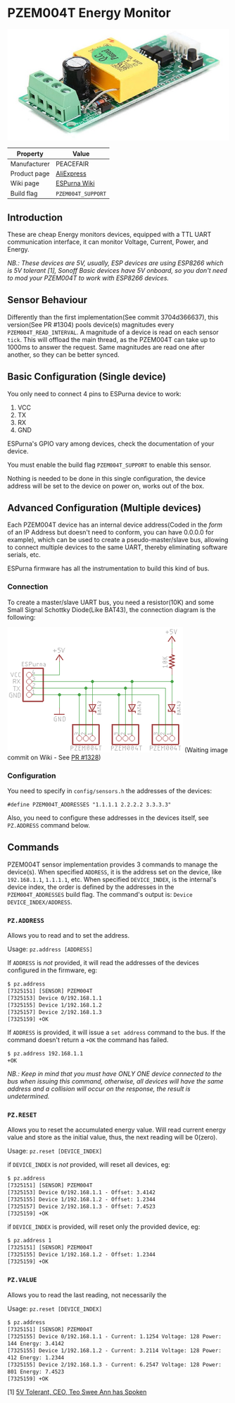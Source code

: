 # PZEM004T Energy Monitor

![PZEM004T](images/sensors/pzem004t.jpg)

|Property|Value|
|---|---|
|Manufacturer|PEACEFAIR|
|Product page|[AliExpress](https://www.aliexpress.com/store/product/PEACEFAIR-AC-100A-Electric-power-monitoring-and-communication-module-power-meter-power-energy-Volt-Ammeter-with/1773456_32405328185.html)|
|Wiki page|[ESPurna Wiki](https://github.com/xoseperez/espurna/wiki/Sensor-PZEM004T)|
|Build flag|`PZEM004T_SUPPORT`|

## Introduction

These are cheap Energy monitors devices, equipped with a TTL UART communication interface, it can monitor
Voltage, Current, Power, and Energy.

_NB.: These devices are 5V, usually, ESP devices are using ESP8266 which is 5V tolerant [1], Sonoff Basic
devices have 5V onboard, so you don't need to mod your PZEM004T to work with ESP8266 devices._

## Sensor Behaviour

Differently than the first implementation(See commit 3704d366637), this version(See PR #1304) pools
device(s) magnitudes every `PZEM004T_READ_INTERVAL`. A magnitude of a device is read on each sensor `tick`.
This will offload the main thread, as the PZEM004T can take up to 1000ms to answer the request. Same
magnitudes are read one after another, so they can be better synced.

## Basic Configuration (Single device)

You only need to connect 4 pins to ESPurna device to work:

1. VCC
2. TX
3. RX
4. GND

ESPurna's GPIO vary among devices, check the documentation of your device.

You must enable the build flag `PZEM004T_SUPPORT` to enable this sensor.

Nothing is needed to be done in this single configuration, the device address will be set to the device
on power on, works out of the box.

## Advanced Configuration (Multiple devices)

Each PZEM004T device has an internal device address(Coded in the _form_ of an IP Address but doesn't
need to conform, you can have 0.0.0.0 for example), which can be used to create a pseudo-master/slave bus,
allowing to connect multiple devices to the same UART, thereby eliminating software serials, etc.

ESPurna firmware has all the instrumentation to build this kind of bus.

### Connection

To create a master/slave UART bus, you need a resistor(10K) and some Small Signal Schottky Diode(Like
BAT43), the connection diagram is the following:

![PZEM004T-Bus](images/sensors/pzem004t-bus.png)
(Waiting image commit on Wiki - See [PR #1328](https://github.com/xoseperez/espurna/pull/1328#issuecomment-437833943))

### Configuration

You need to specify in `config/sensors.h` the addresses of the devices:

```
#define PZEM004T_ADDRESSES "1.1.1.1 2.2.2.2 3.3.3.3"
```

Also, you need to configure these addresses in the devices itself, see `PZ.ADDRESS` command below.

## Commands

PZEM004T sensor implementation provides 3 commands to manage the device(s). When specified `ADDRESS`,
it is the address set on the device, like `192.168.1.1`, `1.1.1.1`, etc. When specified `DEVICE_INDEX`,
is the internal's device index, the order is defined by the addresses in the `PZEM004T_ADDRESSES` build
flag. The command's output is: `Device DEVICE_INDEX/ADDRESS`.

### `PZ.ADDRESS`
Allows you to read and to set the address.

Usage: `pz.address [ADDRESS]`

If `ADDRESS` is *_not_* provided, it will read the addresses of the devices configured in the firmware, eg:
```
$ pz.address
[7325151] [SENSOR] PZEM004T
[7325153] Device 0/192.168.1.1
[7325155] Device 1/192.168.1.2
[7325157] Device 2/192.168.1.3
[7325159] +OK
```

If `ADDRESS` is provided, it will issue a `set address` command to the bus. If the command doesn't return
a `+OK` the command has failed.

```
$ pz.address 192.168.1.1
+OK
```

_NB.: Keep in mind that you must have *ONLY ONE* device connected to the bus when issuing this command,
otherwise, all devices will have the same address and a collision will occur on the response, the result
is undetermined._

### `PZ.RESET`

Allows you to reset the accumulated energy value. Will read current energy value and store as the initial
value, thus, the next reading will be 0(zero).

Usage: `pz.reset [DEVICE_INDEX]`

if `DEVICE_INDEX` is *_not_* provided, will reset all devices, eg:
```
$ pz.address
[7325151] [SENSOR] PZEM004T
[7325153] Device 0/192.168.1.1 - Offset: 3.4142
[7325155] Device 1/192.168.1.2 - Offset: 1.2344
[7325157] Device 2/192.168.1.3 - Offset: 7.4523
[7325159] +OK
```

if `DEVICE_INDEX` is provided, will reset only the provided device, eg:
```
$ pz.address 1
[7325151] [SENSOR] PZEM004T
[7325155] Device 1/192.168.1.2 - Offset: 1.2344
[7325159] +OK
```

### `PZ.VALUE`

Allows you to read the last reading, not necessarily the 

Usage: `pz.reset [DEVICE_INDEX]`

```
$ pz.address
[7325151] [SENSOR] PZEM004T
[7325155] Device 0/192.168.1.1 - Current: 1.1254 Voltage: 128 Power: 144 Energy: 3.4142
[7325155] Device 1/192.168.1.2 - Current: 3.2114 Voltage: 128 Power: 412 Energy: 1.2344
[7325155] Device 2/192.168.1.3 - Current: 6.2547 Voltage: 128 Power: 801 Energy: 7.4523
[7325159] +OK
```

[1] [5V Tolerant, CEO, Teo Swee Ann has Spoken](https://hackaday.com/2016/07/28/ask-hackaday-is-the-esp8266-5v-tolerant/#comment-3122361)
